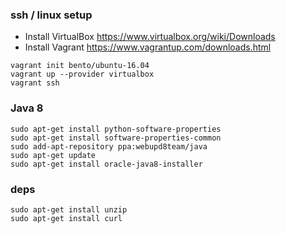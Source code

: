 ### ssh / linux setup
* Install VirtualBox https://www.virtualbox.org/wiki/Downloads
* Install Vagrant https://www.vagrantup.com/downloads.html
```
vagrant init bento/ubuntu-16.04
vagrant up --provider virtualbox
vagrant ssh
```

### Java 8
```
sudo apt-get install python-software-properties
sudo apt-get install software-properties-common
sudo add-apt-repository ppa:webupd8team/java
sudo apt-get update
sudo apt-get install oracle-java8-installer
```

### deps
```
sudo apt-get install unzip
sudo apt-get install curl
```
